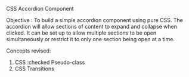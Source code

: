 CSS Accordion Component

Objective : To build a simple accordion component using pure CSS. The accordion will allow sections of content to expand and collapse when clicked. It can be set up to allow multiple sections to be open simultaneously or restrict it to only one section being open at a time.

Concepts revised:

1. CSS :checked Pseudo-class
2. CSS Transitions

